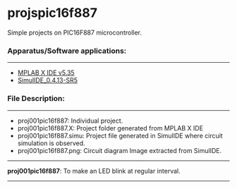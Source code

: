 
<!-- README.md file to the head repository. -->

# projspic16f887
Simple projects on PIC16F887 microcontroller.

### Apparatus/Software applications: 
---
- [MPLAB X IDE v5.35](https://www.microchip.com/en-us/development-tools-tools-and-software/mplab-x-ide)
- [SimulIDE_0.4.13-SR5](https://www.simulide.com/p/home.html)

### File Description:
---
- proj001pic16f887: Individual project.
- proj001pic16f887.X: Project folder generated from MPLAB X IDE
- proj001pic16f887.simu: Project file generated in SimulIDE where circuit simulation is observed.
- proj001pic16f887.png: Circuit diagram Image extracted from SimulIDE.


---
**proj001pic16f887**: To make an LED blink at regular interval.

---
